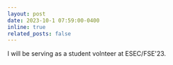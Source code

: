 ```yaml
---
layout: post
date: 2023-10-1 07:59:00-0400
inline: true
related_posts: false
---
```


I will be serving as a student volnteer at ESEC/FSE'23.